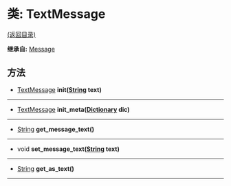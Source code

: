 # 类: TextMessage  
[(返回目录)](README.md)  
  
**继承自:** [Message](Message.md)  
  
## 方法 
  
- [TextMessage](TextMessage.md) **init([String](https://docs.godotengine.org/en/latest/classes/class_string.html) text)**  
  
---  
  
- [TextMessage](TextMessage.md) **init_meta([Dictionary](https://docs.godotengine.org/en/latest/classes/class_dictionary.html) dic)**  
  
---  
  
- [String](https://docs.godotengine.org/en/latest/classes/class_string.html) **get_message_text()**  
  
---  
  
- void **set_message_text([String](https://docs.godotengine.org/en/latest/classes/class_string.html) text)**  
  
---  
  
- [String](https://docs.godotengine.org/en/latest/classes/class_string.html) **get_as_text()**  
  
---  
  

